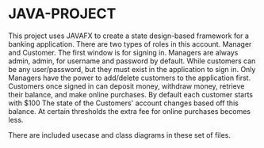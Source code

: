 # JAVA-PROJECT

This project uses JAVAFX to create a state design-based framework for a banking application.
There are two types of roles in this account. Manager and Customer.
The first window is for signing in. Managers are always admin, admin, for username and password by default.
While customers can be any user/password, but they must exist in the application to sign in.
Only Managers have the power to add/delete customers to the application first.
Customers once signed in can deposit money, withdraw money, retrieve their balance, and make online purchases.
By default each customer starts with $100
The state of the Customers' account changes based off this balance. At certain thresholds the extra fee for online purchases becomes less.

There are included usecase and class diagrams in these set of files.
